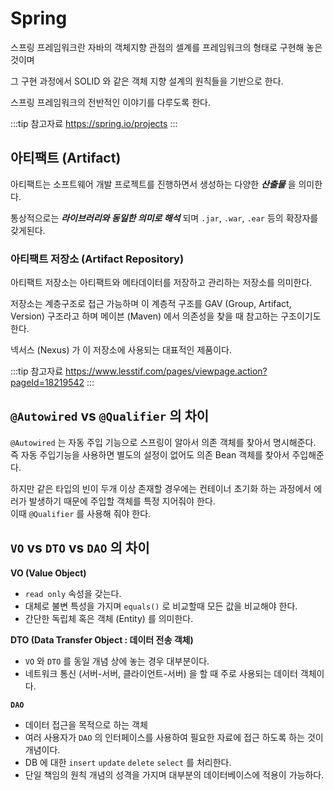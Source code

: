 # Spring

스프링 프레임워크란 자바의 객체지향 관점의 셀계를 프레임워크의 형태로 구현해 놓은 것이며

그 구현 과정에서 SOLID 와 같은 객체 지향 설계의 원칙들을 기반으로 한다.

스프링 프레임워크의 전반적인 이야기를 다루도록 한다.

:::tip 참고자료
<https://spring.io/projects>
:::

## 아티팩트 (Artifact)

아티팩트는 소프트웨어 개발 프로젝트를 진행하면서 생성하는 다양한 _**산출물**_ 을 의미한다.

통상적으로는 _**라이브러리와 동일한 의미로 해석**_ 되며 `.jar`, `.war`, `.ear` 등의 확장자를 갖게된다.

### 아티팩트 저장소 (Artifact Repository)

아티팩트 저장소는 아티팩트와 메타데이터를 저장하고 관리하는 저장소를 의미한다.

저장소는 계층구조로 접근 가능하며 이 계층적 구조를 GAV (Group, Artifact, Version) 구조라고 하며 메이븐 (Maven) 에서 의존성을 찾을 때 참고하는 구조이기도 한다.

넥서스 (Nexus) 가 이 저장소에 사용되는 대표적인 제품이다.

:::tip 참고자료
<https://www.lesstif.com/pages/viewpage.action?pageId=18219542>
:::

## `@Autowired` vs `@Qualifier` 의 차이

`@Autowired` 는 자동 주입 기능으로 스프링이 알아서 의존 객체를 찾아서 명시해준다.  
즉 자동 주입기능을 사용하면 별도의 설정이 없어도 의존 Bean 객체를 찾아서 주입해준다.

하지만 같은 타입의 빈이 두개 이상 존재할 경우에는 컨테이너 초기화 하는 과정에서 에러가 발생하기 때문에 주입할 객체를 특정 지어줘야 한다.  
이때 `@Qualifier` 를 사용해 줘야 한다.

## `VO` vs `DTO` vs `DAO` 의 차이

**VO (Value Object)**

* `read only` 속성을 갖는다.
* 대체로 불변 특성을 가지며 `equals()` 로 비교할때 모든 값을 비교해야 한다.
* 간단한 독립체 혹은 객체 (Entity) 를 의미한다.

**DTO (Data Transfer Object : 데이터 전송 객체)**

* `VO` 와 `DTO` 를 동일 개념 상에 놓는 경우 대부분이다.
* 네트워크 통신 (서버-서버, 클라이언트-서버) 을 할 때 주로 사용되는 데이터 객체이다.

**`DAO`**

* 데이터 접근을 목적으로 하는 객체
* 여러 사용자가 `DAO` 의 인터페이스를 사용하여 필요한 자료에 접근 하도록 하는 것이 개념이다.
* DB 에 대한 `insert` `update` `delete` `select` 를 처리한다.
* 단일 책임의 원칙 개념의 성격을 가지며 대부분의 데이터베이스에 적용이 가능하다.
